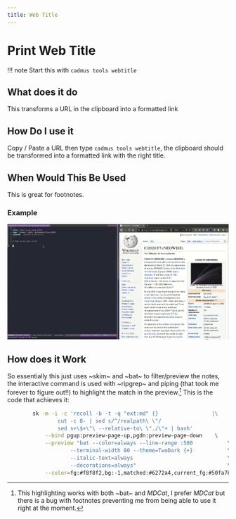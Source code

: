 ```yaml
---
title: Web Title
---
```


# Print Web Title
!!! note
    Start this with `cadmus tools webtitle`

## What does it do

This transforms a URL in the clipboard into a formatted link

## How Do I use it

Copy / Paste a URL then type `cadmus tools webtitle`, the clipboard should be transformed into a formatted link with the right title.

## When Would This Be Used

This is great for footnotes.

### Example

![](./media/How-To-Webtitle.gif)

## How does it Work

So essentially this just uses ~skim~ and ~bat~ to filter/preview the notes, the interactive command is used with ~ripgrep~ and piping (that took me forever to figure out!!) to highlight the match in the preview.[^4] This is the code that achieves it:

```bash
        sk -m -i -c 'recoll -b -t -q "ext:md" {}                 |\
                cut -c 8- | sed s/^/realpath\ \"/                     |\
                sed s+\$+\"\ --relative-to\ \"./\"+ | bash'            \
            --bind pgup:preview-page-up,pgdn:preview-page-down    \
            --preview "bat --color=always --line-range :500           \
                    --terminal-width 80 --theme=TwoDark {+}           \
                    --italic-text=always                              \
                    --decorations=always"                             \
            --color=fg:#f8f8f2,bg:-1,matched:#6272a4,current_fg:#50fa7b,current_bg:#381070,border:#ff79c6,prompt:#bd93f9,query:#bd93f9,marker:#f1fa8c,header:#f1fa8c
```

[^4]: This highlighting works with both ~bat~ and *MDCat*, I prefer *MDCat* but there is a bug with footnotes preventing me from being able to use it right at the moment.

